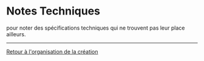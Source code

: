 Notes Techniques
================

pour noter des spécifications techniques qui ne trouvent pas leur place ailleurs.

---

[Retour à l'organisation de la création](.)
